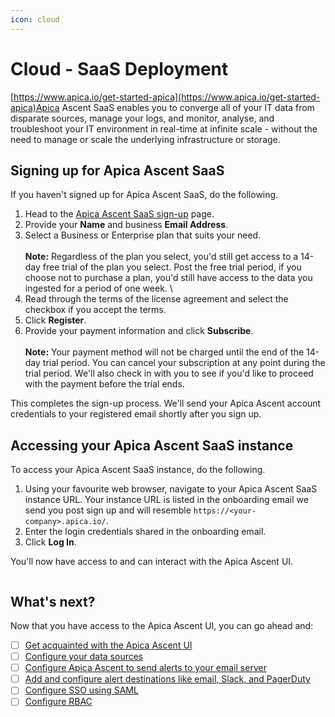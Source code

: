 ```yaml
---
icon: cloud
---
```


# Cloud - SaaS Deployment

[https://www.apica.io/get-started-apica](https://www.apica.io/get-started-apica)Apica Ascent SaaS enables you to converge all of your IT data from disparate sources, manage your logs, and monitor, analyse, and troubleshoot your IT environment in real-time at infinite scale - without the need to manage or scale the underlying infrastructure or storage.

## Signing up for Apica Ascent SaaS

If you haven't signed up for Apica Ascent SaaS, do the following.

1. Head to the [Apica Ascent SaaS sign-up](https://www.apica.io/get-started-apica) page.
2. Provide your **Name** and business **Email Address**.
3. Select a Business or Enterprise plan that suits your need.\
   \
   **Note:** Regardless of the plan you select, you'd still get access to a 14-day free trial of the plan you select. Post the free trial period, if you choose not to purchase a plan, you'd still have access to the data you ingested for a period of one week. \\
4. Read through the terms of the license agreement and select the checkbox if you accept the terms.
5. Click **Register**.
6. Provide your payment information and click **Subscribe**.\
   \
   **Note:** Your payment method will not be charged until the end of the 14-day trial period. You can cancel your subscription at any point during the trial period. We'll also check in with you to see if you'd like to proceed with the payment before the trial ends.

This completes the sign-up process. We'll send your Apica Ascent account credentials to your registered email shortly after you sign up.

## Accessing your Apica Ascent SaaS instance

To access your Apica Ascent SaaS instance, do the following.

1. Using your favourite web browser, navigate to your Apica Ascent SaaS instance URL. Your instance URL is listed in the onboarding email we send you post sign up and will resemble `https://<your-company>.apica.io/`.
2. Enter the login credentials shared in the onboarding email.
3. Click **Log In**.

You'll now have access to and can interact with the Apica Ascent UI.

<figure><img src="../.gitbook/assets/Screen Shot 2024-01-21 at 5.03.07 AM.png" alt=""><figcaption></figcaption></figure>

## What's next?

Now that you have access to the Apica Ascent UI, you can go ahead and:

* [ ] [Get acquainted with the Apica Ascent UI](../product-overview/the-logiq-ui.md)
* [ ] [Configure your data sources](../integrations/overview/)
* [ ] [Configure Apica Ascent to send alerts to your email server](../logiq-ui-configuration/email-configuration-setup.md)
* [ ] [Add and configure alert destinations like email, Slack, and PagerDuty](../integrations/list-of-integrations/alert-destinations.md)
* [ ] [Configure SSO using SAML](../logiq-ui-configuration/single-sign-on-configuration.md)
* [ ] [Configure RBAC](../log-management/configuring-rbac.md)
